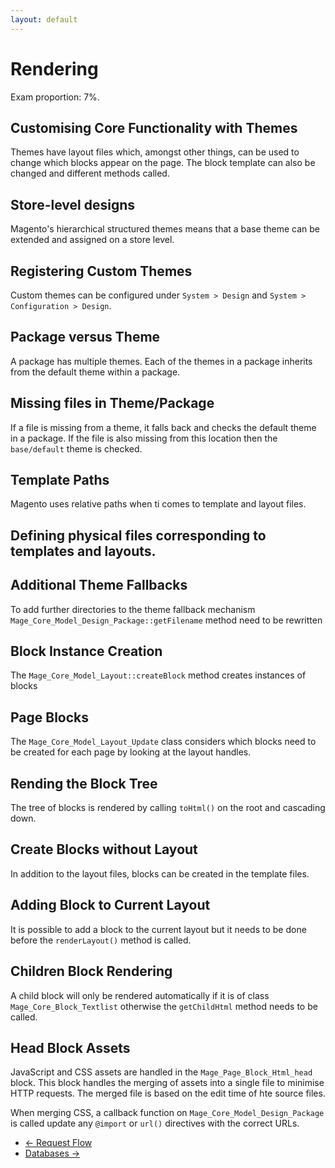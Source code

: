 ```yaml
---
layout: default
---
```


# Rendering

Exam proportion: 7%.

## Customising Core Functionality with Themes

Themes have layout files which, amongst other things, can be used to change which blocks appear on the page.  The block template can also be changed and different methods called. 

## Store-level designs

Magento's hierarchical structured themes means that a base theme can be extended and assigned on a store level.  

## Registering Custom Themes

Custom themes can be configured under `System > Design` and `System > Configuration > Design`.

## Package versus Theme

A package has multiple themes. Each of the themes in a package inherits from the default theme within a package.

## Missing files in Theme/Package

If a file is missing from a theme, it falls back and checks the default theme in a package.  If the file is also missing from this location then the `base/default` theme is checked. 

## Template Paths

Magento uses relative paths when ti comes to template and layout files.

## Defining physical files corresponding to templates and layouts.

## Additional Theme Fallbacks

To add further directories to the theme fallback mechanism `Mage_Core_Model_Design_Package::getFilename` method need to be rewritten

## Block Instance Creation

The `Mage_Core_Model_Layout::createBlock` method creates instances of blocks

## Page Blocks

The `Mage_Core_Model_Layout_Update` class considers which blocks need to be created for each page by looking at the layout handles.

## Rending the Block Tree

The tree of blocks is rendered by calling `toHtml()` on the root and cascading down.

## Create Blocks without Layout

In addition to the layout files, blocks can be created in the template files.

## Adding Block to Current Layout

It is possible to add a block to the current layout but it needs to be done before the `renderLayout()` method is called.

## Children Block Rendering

A child block will only be rendered automatically if it is of class `Mage_Core_Block_Textlist` otherwise the `getChildHtml` method needs to be called.

## Head Block Assets

JavaScript and CSS assets are handled in the `Mage_Page_Block_Html_head` block.  This block handles the merging of assets into a single file to minimise HTTP requests.  The merged file is based on the edit time of hte source files.

When merging CSS, a callback function on `Mage_Core_Model_Design_Package` is called update any `@import` or `url()` directives with the correct URLs.

<ul class="navigation">
    <li class="prev"><a href="/request-flow.html">&larr; Request Flow</a>
    <li class="next"><a href="/databases.html">Databases &rarr;</a>
</ul>

